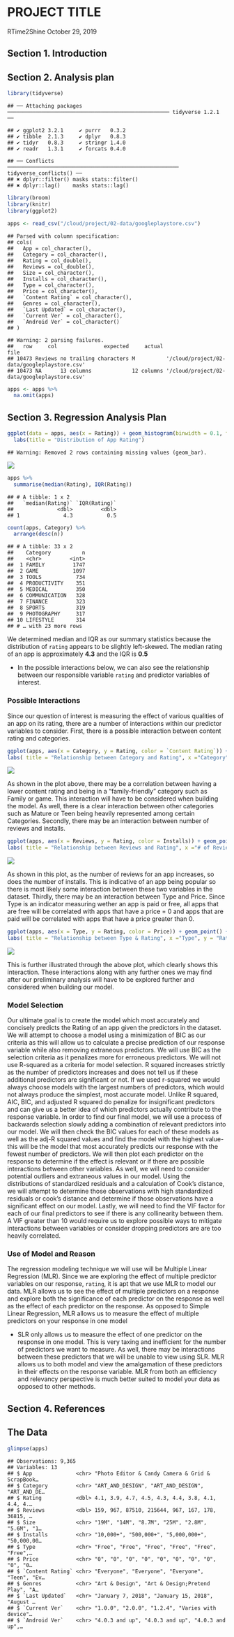 PROJECT TITLE
================
RTime2Shine
October 29, 2019

## Section 1. Introduction

## Section 2. Analysis plan

``` r
library(tidyverse)
```

    ## ── Attaching packages ──────────────────────────────────────────────────── tidyverse 1.2.1 ──

    ## ✔ ggplot2 3.2.1     ✔ purrr   0.3.2
    ## ✔ tibble  2.1.3     ✔ dplyr   0.8.3
    ## ✔ tidyr   0.8.3     ✔ stringr 1.4.0
    ## ✔ readr   1.3.1     ✔ forcats 0.4.0

    ## ── Conflicts ─────────────────────────────────────────────────────── tidyverse_conflicts() ──
    ## ✖ dplyr::filter() masks stats::filter()
    ## ✖ dplyr::lag()    masks stats::lag()

``` r
library(broom)
library(knitr) 
library(ggplot2)
```

``` r
apps <- read_csv("/cloud/project/02-data/googleplaystore.csv")
```

    ## Parsed with column specification:
    ## cols(
    ##   App = col_character(),
    ##   Category = col_character(),
    ##   Rating = col_double(),
    ##   Reviews = col_double(),
    ##   Size = col_character(),
    ##   Installs = col_character(),
    ##   Type = col_character(),
    ##   Price = col_character(),
    ##   `Content Rating` = col_character(),
    ##   Genres = col_character(),
    ##   `Last Updated` = col_character(),
    ##   `Current Ver` = col_character(),
    ##   `Android Ver` = col_character()
    ## )

    ## Warning: 2 parsing failures.
    ##   row     col               expected     actual                                         file
    ## 10473 Reviews no trailing characters M          '/cloud/project/02-data/googleplaystore.csv'
    ## 10473 NA      13 columns             12 columns '/cloud/project/02-data/googleplaystore.csv'

``` r
apps <- apps %>%
  na.omit(apps)
```

## Section 3. Regression Analysis Plan

``` r
ggplot(data = apps, aes(x = Rating)) + geom_histogram(binwidth = 0.1, fill = "blue") + xlim(0,5) +
  labs(title = "Distribution of App Rating")
```

    ## Warning: Removed 2 rows containing missing values (geom_bar).

![](proposal_files/figure-gfm/rating-distribution-1.png)<!-- -->

``` r
apps %>% 
  summarise(median(Rating), IQR(Rating))
```

    ## # A tibble: 1 x 2
    ##   `median(Rating)` `IQR(Rating)`
    ##              <dbl>         <dbl>
    ## 1              4.3           0.5

``` r
count(apps, Category) %>% 
  arrange(desc(n)) 
```

    ## # A tibble: 33 x 2
    ##    Category          n
    ##    <chr>         <int>
    ##  1 FAMILY         1747
    ##  2 GAME           1097
    ##  3 TOOLS           734
    ##  4 PRODUCTIVITY    351
    ##  5 MEDICAL         350
    ##  6 COMMUNICATION   328
    ##  7 FINANCE         323
    ##  8 SPORTS          319
    ##  9 PHOTOGRAPHY     317
    ## 10 LIFESTYLE       314
    ## # … with 23 more rows

We determined median and IQR as our summary statistics because the
distribution of `rating` appears to be slightly left-skewed. The median
rating of an app is approximately **4.3** and the IQR is **0.5**

  - In the possible interactions below, we can also see the relationship
    between our responsible variable `rating` and predictor variables of
    interest.

### Possible Interactions

Since our question of interest is measuring the effect of various
qualities of an app on its rating, there are a number of interactions
within our predictor variables to consider. First, there is a possible
interaction between content rating and
categories.

``` r
ggplot(apps, aes(x = Category, y = Rating, color = `Content Rating`)) + geom_point() +
labs( title = "Relationship between Category and Rating", x ="Category", y = "Rating out of 5")
```

![](proposal_files/figure-gfm/int-content-1.png)<!-- -->

As shown in the plot above, there may be a correlation between having a
lower content rating and being in a “family-friendly” category such as
Family or game. This interaction will have to be considered when
building the model. As well, there is a clear interaction between other
categories such as Mature or Teen being heavily represented among
certain Categories. Secondly, there may be an interaction between number
of reviews and
installs.

``` r
ggplot(apps, aes(x = Reviews, y = Rating, color = Installs)) + geom_point() +
labs( title = "Relationship between Reviews and Rating", x ="# of Reviews ", y = "Rating out of 5")
```

![](proposal_files/figure-gfm/int-installs-1.png)<!-- -->

As shown in this plot, as the number of reviews for an app increases, so
does the number of installs. This is indicative of an app being popular
so there is most likely some interaction between these two variables in
the dataset. Thirdly, there may be an interaction between Type and
Price. Since Type is an indicator measuring wether an app is paid or
free, all apps that are free will be correlated with apps that have a
price = 0 and apps that are paid will be correlated with apps that have
a price greater than 0.

``` r
ggplot(apps, aes(x = Type, y = Rating, color = Price)) + geom_point() +
labs( title = "Relationship between Type & Rating", x ="Type", y = "Rating out of 5")
```

![](proposal_files/figure-gfm/int-type-1.png)<!-- -->

This is further illustrated through the above plot, which clearly shows
this interaction. These interactions along with any further ones we may
find after our preliminary analysis will have to be explored further and
considered when building our model.

### Model Selection

Our ultimate goal is to create the model which most accurately and
concisely predicts the Rating of an app given the predictors in the
dataset. We will attempt to choose a model using a minimization of BIC
as our criteria as this will allow us to calculate a precise prediction
of our response variable while also removing extraneous predictors. We
will use BIC as the selection criteria as it penalizes more for
erroneous predictors. We will not use R-squared as a criteria for model
selection. R squared increases strictly as the number of predictors
increases and does not tell us if these additional predictors are
significant or not. If we used r-squared we would always choose models
with the largest numbers of predictors, which would not always produce
the simplest, most accurate model. Unlike R squared, AIC, BIC, and
adjusted R squared do penalize for insignificant predictors and can give
us a better idea of which predictors actually contribute to the response
variable. In order to find our final model, we will use a process of
backwards selection slowly adding a combination of relevant predictors
into our model. We will then check the BIC values for each of these
models as well as the adj-R squared values and find the model with the
highest value- this will be the model that most accurately predicts our
response with the fewest number of predictors. We will then plot each
predictor on the response to determine if the effect is relevant or if
there are possible interactions between other variables. As well, we
will need to consider potential outliers and extraneous values in our
model. Using the distributions of standardized residuals and a
calculation of Cook’s distance, we will attempt to determine those
observations with high standardized residuals or cook’s distance and
determine if those observations have a significant effect on our model.
Lastly, we will need to find the VIF factor for each of our final
predictors to see if there is any collinearity between them. A VIF
greater than 10 would require us to explore possible ways to mitigate
interactions between variables or consider dropping predictors are are
too heavily correlated.

### Use of Model and Reason

The regression modeling technique we will use will be Multiple Linear
Regression (MLR). Since we are exploring the effect of multiple
predictor variables on our response, `rating`, it is apt that we use MLR
to model our data. MLR allows us to see the effect of multiple
predictors on a response and explore both the significance of each
predictor on the response as well as the effect of each predictor on the
response. As opposed to Simple Linear Regression, MLR allows us to
measure the effect of multiple predictors on your response in one model
- SLR only allows us to measure the effect of one predictor on the
response in one model. This is very taxing and inefficient for the
number of predictors we want to measure. As well, there may be
interactions between these predictors that we will be unable to view
using SLR. MLR allows us to both model and view the amalgamation of
these predictors in their effects on the response variable. MLR from
both an efficiency and relevancy perspective is much better suited to
model your data as opposed to other methods.

## Section 4. References

## The Data

``` r
glimpse(apps)
```

    ## Observations: 9,365
    ## Variables: 13
    ## $ App              <chr> "Photo Editor & Candy Camera & Grid & ScrapBook…
    ## $ Category         <chr> "ART_AND_DESIGN", "ART_AND_DESIGN", "ART_AND_DE…
    ## $ Rating           <dbl> 4.1, 3.9, 4.7, 4.5, 4.3, 4.4, 3.8, 4.1, 4.4, 4.…
    ## $ Reviews          <dbl> 159, 967, 87510, 215644, 967, 167, 178, 36815, …
    ## $ Size             <chr> "19M", "14M", "8.7M", "25M", "2.8M", "5.6M", "1…
    ## $ Installs         <chr> "10,000+", "500,000+", "5,000,000+", "50,000,00…
    ## $ Type             <chr> "Free", "Free", "Free", "Free", "Free", "Free",…
    ## $ Price            <chr> "0", "0", "0", "0", "0", "0", "0", "0", "0", "0…
    ## $ `Content Rating` <chr> "Everyone", "Everyone", "Everyone", "Teen", "Ev…
    ## $ Genres           <chr> "Art & Design", "Art & Design;Pretend Play", "A…
    ## $ `Last Updated`   <chr> "January 7, 2018", "January 15, 2018", "August …
    ## $ `Current Ver`    <chr> "1.0.0", "2.0.0", "1.2.4", "Varies with device"…
    ## $ `Android Ver`    <chr> "4.0.3 and up", "4.0.3 and up", "4.0.3 and up",…
